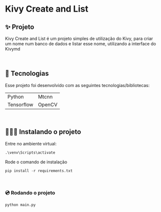# Kivy Create and List

## ✨ Projeto

Kivy Create and List é um projeto simples de utilização do Kivy, para criar um nome num banco de dados e listar esse nome, utilizando a interface do Kivymd

<br>


## 🚀 Tecnologias

Esse projeto foi desenvolvido com as seguintes tecnologias/bibliotecas:

<table border="0">
 <tr>
<td> Python</td>
<td> Mtcnn</td>
 </tr>
  <tr>
<td> Tensorflow</td>
<td> OpenCV</td>
 </tr>
</table>

<br>

## 👨🏻‍💻 Instalando o projeto

Entre no ambiente virtual:

```cl
.\venv\Scripts\activate
```

Rode o comando de instalação

```cl
pip install -r requirements.txt
```

<br>

### 💿 Rodando o projeto


```cl
python main.py
```
